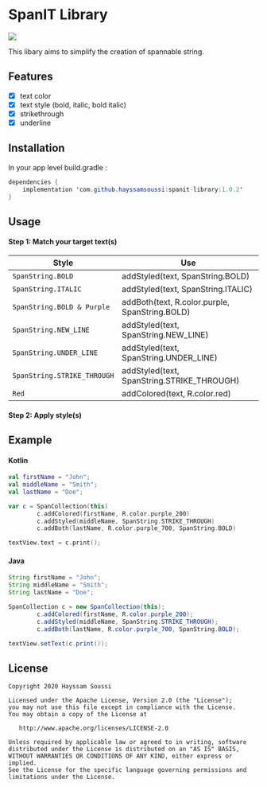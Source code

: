 # SpanIT Library
[![](https://jitpack.io/v/hayssamsoussi/spanit-library.svg)](https://jitpack.io/#hayssamsoussi/spanit-library)

This libary aims to simplify the creation of spannable string.

## Features
- [x] text color
- [x] text style (bold, italic, bold italic)
- [x] strikethrough
- [x] underline

## Installation
In your app level build.gradle :

```java
dependencies {
    implementation 'com.github.hayssamsoussi:spanit-library:1.0.2'
}
```
## Usage
#### Step 1: Match your target text(s)
| Style                       | Use                                     |
| -------------                | ----------------------------------------------- |
| `SpanString.BOLD`                | addStyled(text, SpanString.BOLD)                         |
| `SpanString.ITALIC`                 | addStyled(text, SpanString.ITALIC)                         |
| `SpanString.BOLD & Purple`              | addBoth(text, R.color.purple, SpanString.BOLD)                          |
| `SpanString.NEW_LINE`   | addStyled(text, SpanString.NEW_LINE)    |
| `SpanString.UNDER_LINE`             |  addStyled(text, SpanString.UNDER_LINE)                |
| `SpanString.STRIKE_THROUGH`             | addStyled(text, SpanString.STRIKE_THROUGH)           |
| `Red`                      | addColored(text, R.color.red)                                |

#### Step 2: Apply style(s)

## Example
#### Kotlin
```kotlin
val firstName = "John";
val middleName = "Smith";
val lastName = "Doe";

var c = SpanCollection(this)
        c.addColored(firstName, R.color.purple_200)
        c.addStyled(middleName, SpanString.STRIKE_THROUGH)
        c.addBoth(lastName, R.color.purple_700, SpanString.BOLD)

textView.text = c.print();
```
#### Java
```java
String firstName = "John";
String middleName = "Smith";
String lastName = "Doe";

SpanCollection c = new SpanCollection(this);
        c.addColored(firstName, R.color.purple_200);
        c.addStyled(middleName, SpanString.STRIKE_THROUGH);
        c.addBoth(lastName, R.color.purple_700, SpanString.BOLD);

textView.setText(c.print());
```

## License
```
Copyright 2020 Hayssam Soussi

Licensed under the Apache License, Version 2.0 (the "License");
you may not use this file except in compliance with the License.
You may obtain a copy of the License at

   http://www.apache.org/licenses/LICENSE-2.0

Unless required by applicable law or agreed to in writing, software
distributed under the License is distributed on an "AS IS" BASIS,
WITHOUT WARRANTIES OR CONDITIONS OF ANY KIND, either express or implied.
See the License for the specific language governing permissions and
limitations under the License.
```
